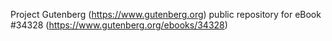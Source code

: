 Project Gutenberg (https://www.gutenberg.org) public repository for eBook #34328 (https://www.gutenberg.org/ebooks/34328)

